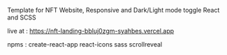 Template for NFT Website,
Responsive and Dark/Light mode toggle
React and SCSS

live at :
https://nft-landing-bbluj0zgm-syahbes.vercel.app

npms :
create-react-app
react-icons
sass
scrollreveal

